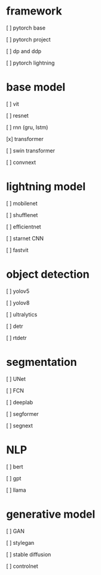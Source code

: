 # framework

[ ] pytorch base

[ ] pytorch project

[ ] dp and ddp

[ ] pytorch lightning

# base model

[ ] vit

[ ] resnet

[ ] rnn (gru, lstm)

[x] transformer

[ ] swin transformer

[ ] convnext

# lightning model

[ ] mobilenet

[ ] shufflenet

[ ] efficientnet

[ ] starnet CNN

[ ] fastvit

# object detection

[ ] yolov5

[ ] yolov8

[ ] ultralytics

[ ] detr

[ ] rtdetr

# segmentation

[ ] UNet

[ ] FCN

[ ] deeplab

[ ] segformer

[ ] segnext

# NLP

[ ] bert

[ ] gpt

[ ] llama

# generative model

[ ] GAN

[ ] stylegan

[ ] stable diffusion

[ ] controlnet
